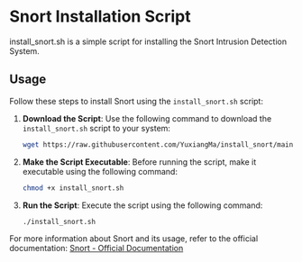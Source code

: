 # Snort Installation Script

install_snort.sh is a simple script for installing the Snort Intrusion Detection System.

## Usage

Follow these steps to install Snort using the `install_snort.sh` script:

1. **Download the Script**: Use the following command to download the `install_snort.sh` script to your system:

    ```bash
    wget https://raw.githubusercontent.com/YuxiangMa/install_snort/main/install_snort.sh
    ```

2. **Make the Script Executable**: Before running the script, make it executable using the following command:

    ```bash
    chmod +x install_snort.sh
    ```

3. **Run the Script**: Execute the script using the following command:

    ```bash
    ./install_snort.sh
    ```
    
For more information about Snort and its usage, refer to the official documentation: [Snort - Official Documentation](https://www.snort.org/documents)
